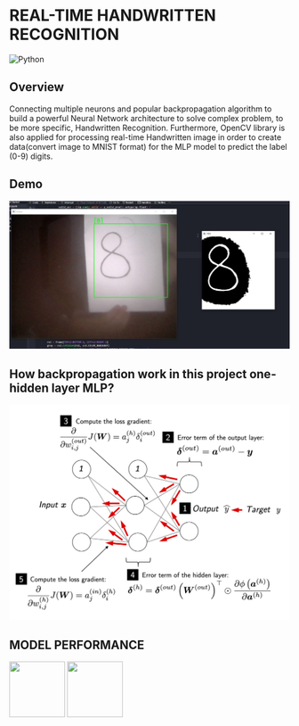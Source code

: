 
# REAL-TIME HANDWRITTEN RECOGNITION

![Python](https://img.shields.io/badge/Python-3.8-blueviolet) 


## Overview
Connecting multiple neurons and popular backpropagation algorithm to build a powerful Neural Network architecture to solve complex problem,
to be more specific, Handwritten Recognition. Furthermore, OpenCV library is also applied for processing real-time Handwritten image in order to create data(convert image to MNIST format) for the MLP model to predict the label (0-9) digits.
## Demo
![Recommendation App](https://github.com/HungVoCs47/Handwritten-Digits-Recognition/blob/main/image/Screenshot%202022-10-12%20211355.png)
## How backpropagation work in this project one-hidden layer MLP?
![Recommendation App](https://github.com/HungVoCs47/Handwritten-Digits-Recognition/blob/main/image/12_12.png)
## MODEL PERFORMANCE
<img src="https://your-image-url.type](https://github.com/HungVoCs47/Handwritten-Digits-Recognition/blob/main/image/1123.png" width="100" height="100">
<img src="https://your-image-url.type](https://github.com/HungVoCs47/Handwritten-Digits-Recognition/blob/main/image/123213.png" width="100" height="100">








